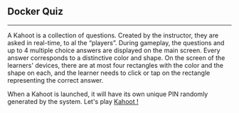 ## Docker Quiz

--------

A Kahoot is a collection of questions. Created by the instructor, they are asked in real-time, to al the “players”.
During gameplay, the questions and up to 4 multiple choice answers are displayed on the main screen. 
Every answer corresponds to a distinctive color and shape. 
On the screen of the learners' devices, there are at most four rectangles with the color and the shape on each, and the learner needs to click or tap on the rectangle representing the correct answer. 

When a Kahoot is launched, it will have its own unique PIN randomly generated by the system. 
Let's play [Kahoot !](http://www.kahoot.it)
